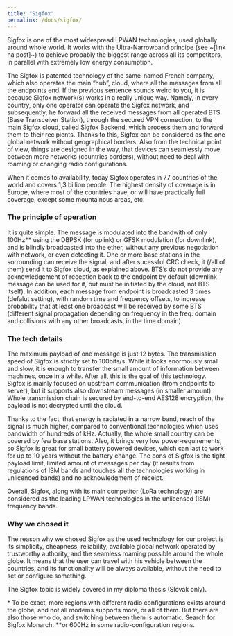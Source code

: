 ```yaml
---
title: "Sigfox"
permalink: /docs/sigfox/
---
```


Sigfox is one of the most widespread LPWAN technologies, used globally around whole world. It works with the Ultra-Narrowband principe (see ~[link na post]~) to achieve probably the biggest range across all its competitors, in parallel with extremely low energy consumption. 

The Sigfox is patented technology of the same-named French company, which also operates the main “hub”, cloud, where all the messages from all the endpoints end. If the previous sentence sounds weird to you, it is because Sigfox network(s) works in a really unique way. Namely, in every country, only one operator can operate the Sigfox network, and subsequently, he forward all the received messages from all operated BTS (Base Transceiver Station), through the secured VPN connection, to the main Sigfox cloud, called Sigfox Backend, which process them and forward them to their recipients. Thanks to this, Sigfox can be considered as the one global network without geographical borders. Also from the technical point of view, things are designed in the way, that devices can seamlessly move between more networks (countries borders), without need to deal with roaming or changing radio configurations.

When it comes to availability, today Sigfox operates in 77 countries of the world and covers 1,3 billion people. The highest density of coverage is in Europe, where most of the countries have, or will have practically full coverage, except some mountainous areas, etc.

### The principle of operation
It is quite simple. The message is modulated into the bandwith of only 100Hz\** using the DBPSK (for uplink) or GFSK modulation (for downlink), and is blindly broadcasted into the ether, without any previous negotiation with network, or even detecting it. One or more base stations in the sorrounding can receive the signal, and after sucessful CRC check, it (/all of them) send it to Sigfox cloud, as explained above. BTS’s do not provide any acknowledgement of reception back to the endpoint by default (downlink message can be used for it, but must be initiated by the cloud, not BTS itself). In addition, each message from endpoint is broadcasted 3 times (defalut setting), with random time and frequency offsets, to increase probability that at least one broadcast will be received by some BTS (different signal propagation depending on frequency in the freq. domain and collisions with any other broadcasts, in the time domain). 

### The tech details
The maximum payload of one message is just 12 bytes. The transmission speed of Sigfox is strictly set to 100bits/s. While it looks enormously small and slow, it is enough to transfer the small amount of information between machines, once in a while. After all, this is the goal of this technology. Sigfox is mainly focused on upstream communication (from endpoints to server), but it supports also downstream messages (in smaller amount).
Whole transmission chain is secured by end-to-end AES128 encryption, the payload is not decrypted until the cloud.

Thanks to the fact, that energy is radiated in a narrow band, reach of the signal is much higher, compared to conventional technologies which uses bandwidth of hundreds of kHz. Actually, the whole small country can be covered by few base stations. 
Also, it brings very low power-requirements, so Sigfox is great for small battery powered devices, which can last to work for up to 10 years without the battery change.
The cons of Sigfox is the tight payload limit, limited amount of messages per day (it results from regulations of ISM bands and touches all the technologies working in unlicenced bands) and no acknowledgment of receipt.


Overall, Sigfox, along with its main competitor (LoRa technology) are considered as the leading LPWAN technologies in the unlicensed (ISM) frequency bands. 

### Why we chosed it
The reason why we chosed Sigfox as the used technology for our project is its simplicity, cheapness, reliability, available global network operated by trustworthy authority, and the seamless roaming possible around the whole globe. It means that the user can travel with his vehicle between the countries, and its functionality will be always available, without the need to set or configure something.

The Sigfox topic is widely covered in my diploma thesis (Slovak only).



\* To be exact, more regions with different radio configurations exists around the globe, and not all modems supports more, or all of them. But there are also those who do, and switching between them is automatic. Search for Sigfox Monarch.
\**or 600Hz in some radio-configuration regions.